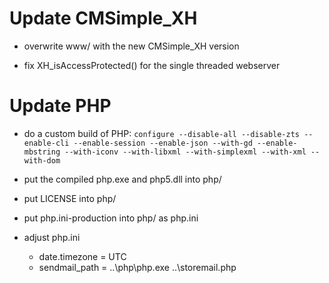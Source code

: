 Update CMSimple_XH
==================

* overwrite www/ with the new CMSimple_XH version

* fix XH_isAccessProtected() for the single threaded webserver

Update PHP
==========

* do a custom build of PHP:
  `configure --disable-all --disable-zts --enable-cli --enable-session --enable-json --with-gd --enable-mbstring --with-iconv --with-libxml --with-simplexml --with-xml --with-dom`

* put the compiled php.exe and php5.dll into php/

* put LICENSE into php/

* put php.ini-production into php/ as php.ini

* adjust php.ini
  * date.timezone = UTC
  * sendmail_path = ..\php\php.exe ..\storemail.php
